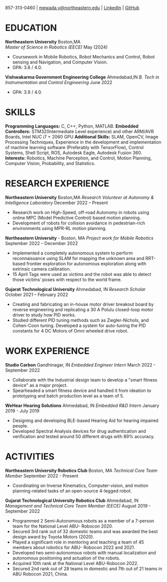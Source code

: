 857-313-0460 | [mewada.y@northeastern.edu](mailto:mewada.y@northeastern.edu) | [LinkedIn](linkedin.com/in/yash-mewada) | [GitHub](https://github.com/yashmewada9618)

# EDUCATION
**Northeastern University**                                         Boston,MA <br />
*Master of Science in Robotics (EECE)*                              May (2024) <br />
* Coursework in Mobile Robotics, Robot Mechanics and Control, Robot sensing and Navigation, and Computer Vision.
* GPA: 3.8 / 4.0.

**Vishwakarma Government Engineering College**                      Ahmedabad,IN
*B. Tech in Instrumentation and Control Engineering*                June 2022
* GPA: 3.9 / 4.0.

# SKILLS

**Programming Languages:** C, C++, Python, MATLAB.
**Embedded Controllers:** STM32(Intermediate Level experience) and other ARM/AVR Boards, Intel NUC i7 + 2060 GPU
**Additional Skills:** SLAM, OpenCV, Image Processing Techniques, Experience in the development and implementation of machine learning software (Preferably with TensorFlow), Control Systems, Shell Script, ROS, Autodesk Eagle, Autodesk Fusion 360.
**Interests:** Robotics, Machine Perception, and Control, Motion Planning, Computer Vision, Probability, and Statistics.

# RESEARCH EXPERIENCE

**Northeastern University**                                         Boston,MA
*Research Volunteer at Autonomy & Intelligence Laboratory*          December 2022 – Present
* Research work on High-Speed, off-road Autonomy in robots using online MPC (Model Predictive Control) based motion planning.
* Development of robots for collision avoidance in pedestrian-rich environments using MPR-RL motion planning.

**Northeastern University** -                                       Boston, MA
*Project work for Mobile Robotics*                                  September 2022 – December 2022
* Implemented a completely autonomous system to perform reconnaissance using SLAM for mapping the unknown area and RRT-based frontier exploration for autonomous exploration along with extrinsic camera calibration.
* 15 April Tags were used as victims and the robot was able to detect those victims’ poses with respect to the world frame.

**Gujarat Technological University**                                Ahmedabad, IN
*Research Scholar*                                                  October 2021 – February 2022
* Creating and fabricating an in-house motor driver breakout board by reverse engineering and replicating a 30 A Polulu closed-loop motor driver to study how PID works.
* Studied different PID tuning methods such as Ziegler-Nichols, and Cohen-Coon tuning. Developed a system for auto-tuning the PID constants for 4 DC Motors of Omni wheeled drive robot.

# WORK EXPERIENCE
**Studio Carbon**                                                   Gandhinagar, IN
*Embedded Engineer Intern*                                          March 2022 - September 2022
* Collaborate with the Industrial design team to develop a "smart fitness device" as a major project.
* Spearheaded a smart fitness device and handled it from ideation to prototyping and batch production level as a team of 5.

**WeHear Hearing Solutions**                                        Ahmedabad, IN
*Embedded R&D Intern*                                               January 2019 - July 2019
* Designing and developing BLE-based Hearing Aid for hearing impaired people.
* Developed Spectral Analysis devices for drug authentication and verification and tested around 50 different drugs with 89% accuracy.

# ACTIVITIES
**Northeastern University Robotics Club**                           Boston, MA
*Technical Core Team Member*                                        September 2022 - Present
* Coordinating on Inverse Kinematics, Computer-vision, and motion planning-related tasks of an open-source 4-legged robot.

**Gujarat Technological University Robotics Club**                  Ahmedabad, IN
*Management and Technical Core Team Member (EECE)*                  August 2019 - September 2022
* Programmed 2 Semi-Autonomous robots as a member of a 7-person team for the National Level ABU- Robocon 2020.
* Secured 3rd rank out of 32 domestic teams and was awarded the best design award by Toyota Motors (2020).
* Played a significant role in mentoring and teaching a team of 45 members about robotics for ABU- Robocon 2022 and 2021.
* Developed two semi-autonomous robots with manual localization and autonomous positioning and actuation of the robots.
* Acquired 10th rank at the National Level ABU-Robocon 2022.
* Secured 2nd rank out of 28 teams in domestic and 7th out of 21 teams in ABU Robocon 2021, China.
